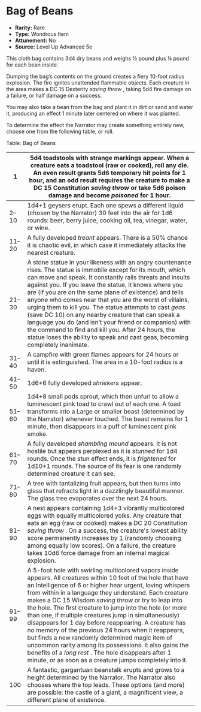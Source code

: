 # Bag of Beans

- **Rarity:** Rare
- **Type:** Wondrous Item
- **Attunement:** No
- **Source:** Level Up Advanced 5e

This cloth bag contains 3d4 dry beans and weighs ½ pound plus ¼ pound for each bean inside.

Dumping the bag’s contents on the ground creates a fiery 10-foot radius explosion. The fire ignites unattended flammable objects. Each creature in the area makes a DC 15 Dexterity _saving throw_ , taking 5d4 fire damage on a failure, or half damage on a success. 

You may also take a bean from the bag and plant it in dirt or sand and water it, producing an effect 1 minute later centered on where it was planted.

To determine the effect the Narrator may create something entirely new, choose one from the following table, or roll.

Table: Bag of Beans

| 1     | 5d4 toadstools with strange markings appear. When a creature eats a toadstool (raw or cooked), roll any die. An even result grants 5d6 temporary hit points for 1 hour, and an odd result requires the creature to make a DC 15 Constitution _saving throw_  or take 5d6 poison damage and become _poisoned_  for 1 hour.                                                                                                                                                                                                                                                                                                                                                                                                                                        |
| ----- | ---------------------------------------------------------------------------------------------------------------------------------------------------------------------------------------------------------------------------------------------------------------------------------------------------------------------------------------------------------------------------------------------------------------------------------------------------------------------------------------------------------------------------------------------------------------------------------------------------------------------------------------------------------------------------------------------------------------------------------------------------------------- |
| 2–10  | 1d4+1 geysers erupt. Each one spews a different liquid (chosen by the Narrator) 30 feet into the air for 1d6 rounds: beer, berry juice, cooking oil, tea, vinegar, water, or wine.                                                                                                                                                                                                                                                                                                                                                                                                                                                                                                                                                                               |
| 11–20 | A fully developed _treant_  appears. There is a 50% chance it is chaotic evil, in which case it immediately attacks the nearest creature.                                                                                                                                                                                                                                                                                                                                                                                                                                                                                                                                                                                                                        |
| 21–30 | A stone statue in your likeness with an angry countenance rises. The statue is immobile except for its mouth, which can move and speak. It constantly rails threats and insults against you. If you leave the statue, it knows where you are (if you are on the same plane of existence) and tells anyone who comes near that you are the worst of villains, urging them to kill you. The statue attempts to cast _geas_ (save DC 10) on any nearby creature that can speak a language you do (and isn’t your friend or companion) with the command to find and kill you. After 24 hours, the statue loses the ability to speak and cast geas, becoming completely inanimate.                                                                                    |
| 31–40 | A campfire with green flames appears for 24 hours or until it is extinguished. The area in a 10-foot radius is a haven.                                                                                                                                                                                                                                                                                                                                                                                                                                                                                                                                                                                                                                          |
| 41–50 | 1d6+6 fully developed _shriekers_  appear.                                                                                                                                                                                                                                                                                                                                                                                                                                                                                                                                                                                                                                                                                                                       |
| 51–60 | 1d4+8 small pods sprout, which then unfurl to allow a luminescent pink toad to crawl out of each one. A toad transforms into a Large or smaller beast (determined by the Narrator) whenever touched. The beast remains for 1 minute, then disappears in a puff of luminescent pink smoke.                                                                                                                                                                                                                                                                                                                                                                                                                                                                        |
| 61–70 | A fully developed _shambling mound_  appears. It is not hostile but appears perplexed as it is _stunned_  for 1d4 rounds. Once the stun effect ends, it is _frightened_  for 1d10+1 rounds. The source of its fear is one randomly determined creature it can see.                                                                                                                                                                                                                                                                                                                                                                                                                                                                                               |
| 71–80 | A tree with tantalizing fruit appears, but then turns into glass that refracts light in a dazzlingly beautiful manner. The glass tree evaporates over the next 24 hours.                                                                                                                                                                                                                                                                                                                                                                                                                                                                                                                                                                                         |
| 81–90 | A nest appears containing 1d4+3 vibrantly multicolored eggs with equally multicolored yolks. Any creature that eats an egg (raw or cooked) makes a DC 20 Constitution _saving throw_ . On a success, the creature's lowest ability score permanently increases by 1 (randomly choosing among equally low scores). On a failure, the creature takes 10d6 force damage from an internal magical explosion.                                                                                                                                                                                                                                                                                                                                                         |
| 91–99 | A 5-foot hole with swirling multicolored vapors inside appears. All creatures within 10 feet of the hole that have an Intelligence of 6 or higher hear urgent, loving whispers from within in a language they understand. Each creature makes a DC 15 Wisdom _saving throw_  or try to leap into the hole. The first creature to jump into the hole (or more than one, if multiple creatures jump in simultaneously) disappears for 1 day before reappearing. A creature has no memory of the previous 24 hours when it reappears, but finds a new randomly determined magic item of uncommon rarity among its possessions. It also gains the benefits of a _long rest_ . The hole disappears after 1 minute, or as soon as a creature jumps completely into it. |
| 100   | A fantastic, gargantuan beanstalk erupts and grows to a height determined by the Narrator. The Narrator also chooses where the top leads. These options (and more) are possible: the castle of a giant, a magnificent view, a different plane of existence.                                                                                                                                                                                                                                                                                                                                                                                                                                                                                                      |
